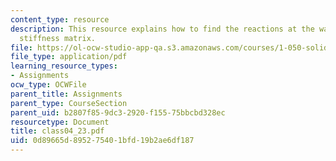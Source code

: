 ```yaml
---
content_type: resource
description: This resource explains how to find the reactions at the wall and the
  stiffness matrix.
file: https://ol-ocw-studio-app-qa.s3.amazonaws.com/courses/1-050-solid-mechanics-fall-2004/0d89665d895275401bfd19b2ae6df187_class04_23.pdf
file_type: application/pdf
learning_resource_types:
- Assignments
ocw_type: OCWFile
parent_title: Assignments
parent_type: CourseSection
parent_uid: b2807f85-9dc3-2920-f155-75bbcbd328ec
resourcetype: Document
title: class04_23.pdf
uid: 0d89665d-8952-7540-1bfd-19b2ae6df187
---
```

